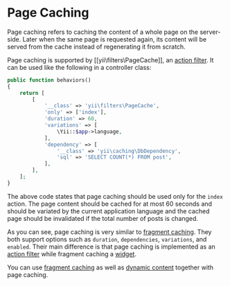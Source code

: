 Page Caching
============

Page caching refers to caching the content of a whole page on the server-side. Later when the same page
is requested again, its content will be served from the cache instead of regenerating it from scratch.

Page caching is supported by [[yii\filters\PageCache]], an [action filter](structure-filters.md).
It can be used like the following in a controller class:

```php
public function behaviors()
{
    return [
        [
            '__class' => 'yii\filters\PageCache',
            'only' => ['index'],
            'duration' => 60,
            'variations' => [
                \Yii::$app->language,
            ],
            'dependency' => [
                '__class' => 'yii\caching\DbDependency',
                'sql' => 'SELECT COUNT(*) FROM post',
            ],
        ],
    ];
}
```

The above code states that page caching should be used only for the `index` action. The page content should
be cached for at most 60 seconds and should be variated by the current application language
and the cached page should be invalidated if the total number of posts is changed.

As you can see, page caching is very similar to [fragment caching](caching-fragment.md). They both support options such
as `duration`, `dependencies`, `variations`, and `enabled`. Their main difference is that page caching is
implemented as an [action filter](structure-filters.md) while fragment caching a [widget](structure-widgets.md).

You can use [fragment caching](caching-fragment.md) as well as [dynamic content](caching-fragment.md#dynamic-content)
together with page caching.

